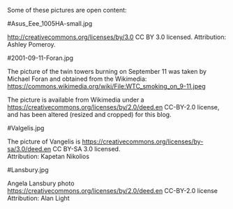 Some of these pictures are open content:

#Asus_Eee_1005HA-small.jpg

http://creativecommons.org/licenses/by/3.0
CC BY 3.0 licensed.
Attribution: Ashley Pomeroy.

#2001-09-11-Foran.jpg

The picture of the twin towers burning on September 11 was taken
by Michael Foran and obtained from the Wikimedia:
https://commons.wikimedia.org/wiki/File:WTC_smoking_on_9-11.jpeg

The picture is available from Wikimedia under a
https://creativecommons.org/licenses/by/2.0/deed.en
CC-BY-2.0 license, and has been altered (resized and cropped) for this 
blog.

#Valgelis.jpg

The picture of Vangelis is
https://creativecommons.org/licenses/by-sa/3.0/deed.en
CC BY-SA 3.0 licensed.  
Attribution: Kapetan Nikolios

#Lansbury.jpg

Angela Lansbury photo
https://creativecommons.org/licenses/by/2.0/deed.en
CC-BY-2.0 license
Attribution: Alan Light

